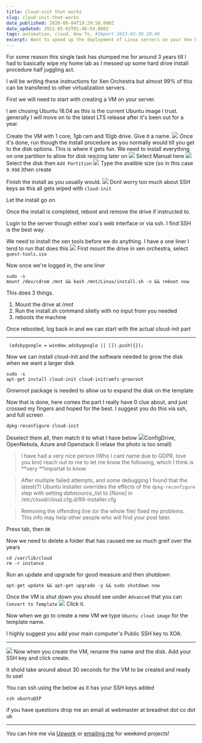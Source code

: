 ```yaml
---
title: Cloud-init that works
slug: cloud-init-that-works
date_published: 2020-08-04T19:29:58.000Z
date_updated: 2021-05-02T01:46:54.000Z
tags: automation, cloud, How To, #Import 2023-03-30 20:40
excerpt: Want to speed up the deployment of Linux servers on your Xen based server? Well I finally figured it out!
---
```


For some reason this single task has stumped me for around 3 years till I had to basically wipe my home lab as I messed up some hard drive install procedure half juggling act. 

I will be writing these instructions for Xen Orchestra but almost 99% of this can be transfered to other virtualization servers. 

First we will need to start with creating a VM on your server.

I am chosing Ubuntu 18.04 as this is the current Ubuntu image I trust. generally I will move on to the latest LTS release after it's been out for a year. 

Create the VM with 1 core, 1gb ram and 10gb drive. Give it a name. 
![](__GHOST_URL__/content/images/2020/08/image.png)
Once it's done, run though the install procedure as you normally would till you get to the disk options. This is where it gets fun. We need to install everything on one partition to allow for disk resizing later on
![](__GHOST_URL__/content/images/2020/08/image-2.png)
Select Manual here
![](__GHOST_URL__/content/images/2020/08/image-3.png)
Select the disk then `Add Partition`
![](__GHOST_URL__/content/images/2020/08/image-4.png)
Type the avalible size (so in this case `9.998` )then create

Finish the install as you usually would. 
![](__GHOST_URL__/content/images/2020/08/image-5.png)
Dont worry too much about SSH keys as this all gets wiped with `cloud-init`

Let the install go on.

Once the install is completed, reboot and remove the drive if instructed to.

Login to the server though either xoa's web interface or via ssh. I find SSH is the best way.

We need to install the xen tools before we do anything. I have a one liner I tend to run that does this
![](__GHOST_URL__/content/images/2020/08/image-6.png)
First mount the drive in xen orchestra, select `guest-tools.iso`

Now once we're logged in, the one liner

    sudo -s
    mount /dev/cdrom /mnt && bash /mnt/Linux/install.sh -n && reboot now

This does 3 things. 

1. Mount the drive at /mnt
2. Run the install.sh command siletly with no input from you needed
3. reboots the machine

Once rebooted, log back in and we can start with the actual cloud-init part

---

     (adsbygoogle = window.adsbygoogle || []).push({});

Now we can install cloud-init and the software needed to grow the disk when we want a larger disk

    sudo -s
    apt-get install cloud-init cloud-initramfs-growroot
    

Growroot package is needed to allow us to expand the disk on the template

Now that is done, here comes the part I really have 0 clue about, and just crossed my fingers and hoped for the best. I suggest you do this via ssh, and full screen

    dpkg-reconfigure cloud-init

Deselect them all, then match it to what I have below
![](__GHOST_URL__/content/images/2020/08/image-7.png)ConfigDrive, OpenNebula, Azure and Openstack (I relase the photo is too small)
> I have had a very nice person (Who I cant name due to GDPR, love you bro) reach out to me to let me know the following, which I think is **very **importat to know

> After multiple failed attempts, and some debugging I found that the latest(?) Ubuntu installer overrides the effects of the `dpkg-reconfigure` step with setting *datasource_list* to *[None]* in /etc/cloud/cloud.cfg.d/99-installer.cfg

> Removing the offending line (or the whole file) fixed my problems. This info may help other people who will find your post later.

Press tab, then `OK`

Now we need to delete a folder that has caused me so much greif over the years

    cd /var/lib/cloud
    rm -r instance

Run an update and upgrade for good measure and then shutdown

    apt-get update && apt-get upgrade -y && sudo shutdown now

Once the VM is shut down you should see under `Advanced` that you can `Convert to Template`
![](__GHOST_URL__/content/images/2020/08/image-8.png)
Click it. 

Now when we go to create a new VM we type `Ubuntu cloud image` for the template name.

I highly suggest you add your main computer's Public SSH key to XOA.

---
![](__GHOST_URL__/content/images/2020/08/image-10.png)
Now when you create the VM, rename the name and the disk. Add your SSH key and click create.

It shold take around about 30 seconds for the VM to be created and ready to use! 

You can ssh using the below as it has your SSH keys added

    ssh ubuntu@IP 
    

if you have questions drop me an email at webmaster at breadnet dot co dot uk

---

You can hire me via [Upwork](https://www.upwork.com/freelancers/~01c61ee9802b94133e) or [emailing me](mailto:work@breadnet.co.uk) for weekend projects!
